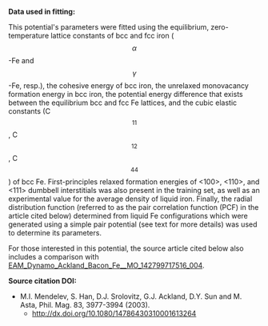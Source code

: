 **Data used in fitting:**

This potential's parameters were fitted using the equilibrium, zero-temperature lattice constants of bcc and fcc iron ($$\alpha$$-Fe and $$\gamma$$-Fe, resp.), the cohesive energy of bcc iron, the unrelaxed monovacancy formation energy in bcc iron, the potential energy difference that exists between the equilibrium bcc and fcc Fe lattices, and the cubic elastic constants (C$$_{11}$$, C$$_{12}$$, C$$_{44}$$) of bcc Fe.  First-principles relaxed formation energies of <100>, <110>, and <111> dumbbell interstitials was also present in the training set, as well as an experimental value for the average density of liquid iron.  Finally, the radial distribution function (referred to as the pair correlation function (PCF) in the article cited below) determined from liquid Fe configurations which were generated using a simple pair potential (see text for more details) was used to determine its parameters.

For those interested in this potential, the source article cited below also includes a comparison with [EAM_Dynamo_Ackland_Bacon_Fe__MO_142799717516_004](https://openkim.org/cite/MO_142799717516_004).

**Source citation DOI:**

* M.I. Mendelev, S. Han, D.J. Srolovitz, G.J. Ackland, D.Y. Sun and M. Asta, Phil. Mag. 83, 3977-3994 (2003).
    - http://dx.doi.org/10.1080/14786430310001613264
